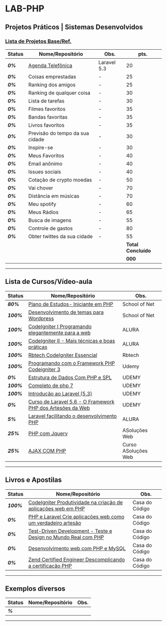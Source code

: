 # LAB-PHP

## Projetos Práticos | Sistemas Desenvolvidos
### [Lista de Projetos Base/Ref.](#)
| **Status**  | **Nome/Repositório**  | **Obs.**  |  **pts.**  |
|---|---|---|---|
| **_0%_** | [Agenda Telefônica](#) |  Laravel 5.3  | 20 |
| **_0%_** | Coisas emprestadas  |  -  | 25 |
| **_0%_** | Ranking dos amigos  |  -  | 25 |
| **_0%_** | Ranking de qualquer coisa  |  -  | 30 |
| **_0%_** | Lista de tarefas  |  -  | 30 |
| **_0%_** | Filmes favoritos  |  -  | 35 |
| **_0%_** | Bandas favoritas  |  -  | 35 |
| **_0%_** | Livros favoritos  |  -  | 35 |
| **_0%_** | Previsão do tempo da sua cidade  |  -  | 30 |
| **_0%_** | Inspire-se  |  -  | 30 |
| **_0%_** | Meus Favoritos  |  -  | 40 |
| **_0%_** | Email anônimo  |  -  | 40 |
| **_0%_** | Issues sociais  |  -  | 40 |
| **_0%_** | Cotação de crypto moedas  |  -  | 50 |
| **_0%_** | Vai chover  |  -  | 70 |
| **_0%_** | Distância em músicas   |  -  | 70 |
| **_0%_** | Meu spotify  |  -  | 60 |
| **_0%_** | Meus Rádios  |  -  | 65 |
| **_0%_** | Busca de imagens  |  -  | 55 |
| **_0%_** | Controle de gastos  |  -  | 80 |
| **_0%_** | Obter twittes da sua cidade  |  -  | 55 |
|   |   |   |**Total Concluído**|
|   |   |   |**000**|

------------

## Lista de Cursos/Vídeo-aula

| **Status**  | **Nome/Repositório**  | **Obs.**  |
|---|---|---|
| **_80%_**  | [Plano de Estudos- Iniciante em PHP](#)  |  School of Net |
| **_100%_** | [Desenvolvimento de temas para Wordpress](#)  |   School of Net |
| **_100%_** | [CodeIgniter I Programando elegantemente para a web](#)  |   ALURA |
| **_100%_** | [CodeIgniter II - Mais técnicas e boas práticas](#)  |   ALURA |
| **_100%_** | [Rbtech CodeIgniter Essencial](#)  |   Rbtech  |
| **_100%_** | [Programando com o Framework PHP Codeigniter 3](#)  |   Udemy |
| **_0%_**   | [Estrutura de Dados Com PHP e SPL](#)  |   UDEMY  |
| **_100%_** | [Completo de php 7](#)  |   UDEMY  |
| **_100%_**  | [Introdução ao Laravel (5.3)](#)  | UDEMY  |
| **_0%_**   | [Curso de Laravel 5.6 - O Framework PHP dos Artesões da Web](#)  |   UDEMY  |
| **_5%_**   | [Laravel facilitando o desenvolvimento PHP](#)  |   ALURA  |
| **_25%_**  | [PHP com Jquery](#)  |   ASoluções Web  |
| **_25%_**  | [AJAX COM PHP](#)  |  Curso ASoluções Web  |

------------

## Livros e Apostilas

| **Status**  | **Nome/Repositório**  | **Obs.**  |
|---|---|---|
| **_100%_** | [CodeIgniter Produtividade na criação de aplicações web em PHP](#)  |  Casa do Código |
| **_0%_**   | [PHP e Laravel Crie aplicações web como um verdadeiro artesão](#)  |  Casa do Código |
| **_0%_**   | [Test-Driven Development - Teste e Design no Mundo Real com PHP](#)  |  Casa do Código |
| **_0%_**   | [Desenvolvimento web com PHP e MySQL](#)  |  Casa do Código |
| **_0%_**   | [Zend Certified Engineer Descomplicando a certificação PHP](#)  |  Casa do Código |

------------



## Exemplos diversos

| **Status**  | **Nome/Repositório**  | **Obs.**  |
|---|---|---|
| **_%_** |    []()  |   |

------------
